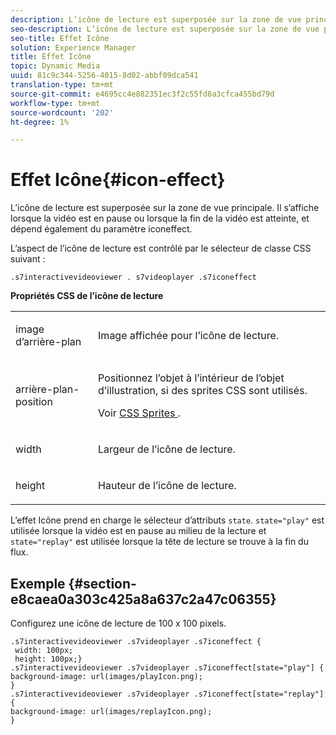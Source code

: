 ```yaml
---
description: L’icône de lecture est superposée sur la zone de vue principale. Il s’affiche lorsque la vidéo est en pause ou lorsque la fin de la vidéo est atteinte, et dépend également du paramètre iconeffect.
seo-description: L’icône de lecture est superposée sur la zone de vue principale. Il s’affiche lorsque la vidéo est en pause ou lorsque la fin de la vidéo est atteinte, et dépend également du paramètre iconeffect.
seo-title: Effet Icône
solution: Experience Manager
title: Effet Icône
topic: Dynamic Media
uuid: 81c9c344-5256-4015-8d02-abbf09dca541
translation-type: tm+mt
source-git-commit: e4695cc4e882351ec3f2c55fd8a3cfca455bd79d
workflow-type: tm+mt
source-wordcount: '202'
ht-degree: 1%

---
```



# Effet Icône{#icon-effect}

L’icône de lecture est superposée sur la zone de vue principale. Il s’affiche lorsque la vidéo est en pause ou lorsque la fin de la vidéo est atteinte, et dépend également du paramètre iconeffect.

<!--<a id="section_061E550C1C1D4DB2BD663A898895B38C"></a>-->

L’aspect de l’icône de lecture est contrôlé par le sélecteur de classe CSS suivant :

```
.s7interactivevideoviewer . s7videoplayer .s7iconeffect
```

**Propriétés CSS de l’icône de lecture**

<table id="table_C48C56E696304C9BAFEE71BA9EA9A174"> 
 <tbody> 
  <tr> 
   <td colname="col1"> <p> <span class="codeph"> image d’arrière-plan  </span> </p> </td> 
   <td colname="col2"> <p> Image affichée pour l’icône de lecture. </p> </td> 
  </tr> 
  <tr> 
   <td colname="col1"> <p> <span class="codeph"> arrière-plan-position  </span> </p> </td> 
   <td colname="col2"> <p> Positionnez l’objet à l’intérieur de l’objet d’illustration, si des sprites CSS sont utilisés. </p> <p>Voir <a href="../../../c-html5-aem-asset-viewers/c-html5-aem-int-video/c-html5-aem-int-video-customizingviewer/c-html5-aem-int-video-customizingviewer.md#section-9b6d8d601cb441d08214dada7bb4eddc" format="dita" scope="local"> CSS Sprites </a>. </p> </td> 
  </tr> 
  <tr> 
   <td colname="col1"> <p> <span class="codeph"> width </span> </p> </td> 
   <td colname="col2"> <p> Largeur de l’icône de lecture. </p> </td> 
  </tr> 
  <tr> 
   <td colname="col1"> <p> <span class="codeph"> height </span> </p> </td> 
   <td colname="col2"> <p>Hauteur de l’icône de lecture. </p> </td> 
  </tr> 
 </tbody> 
</table>

L’effet Icône prend en charge le sélecteur d’attributs `state`. `state="play"` est utilisée lorsque la vidéo est en pause au milieu de la lecture et  `state="replay"` est utilisée lorsque la tête de lecture se trouve à la fin du flux.

## Exemple {#section-e8caea0a303c425a8a637c2a47c06355}

Configurez une icône de lecture de 100 x 100 pixels.

```
.s7interactivevideoviewer .s7videoplayer .s7iconeffect { 
 width: 100px; 
 height: 100px;} 
.s7interactivevideoviewer .s7videoplayer .s7iconeffect[state="play"] { 
background-image: url(images/playIcon.png); 
} 
.s7interactivevideoviewer .s7videoplayer .s7iconeffect[state="replay"] { 
background-image: url(images/replayIcon.png); 
}
```


